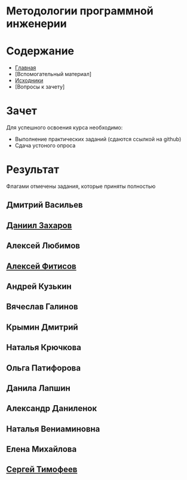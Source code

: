 # Методологии программной инженерии

# Содержание
* [Главная](https://github.com/WrapAndKit/testing_itmo/blob/main/README.md)
* [Вспомогательный материал]
* [Исходники](https://github.com/WrapAndKit/testing_itmo/blob/main/src)
* [Вопросы к зачету]
# Зачет
Для успешного освоения курса необходимо:

* Выполнение практических заданий (сдаются ссылкой на github)
* Сдача устоного опроса

# Результат
Флагами отмечены задания, которые приняты полностью

## Дмитрий Васильев

## [Даниил Захаров](https://github.com/D-Zaharov/itmo_testing)

## Алексей Любимов

## [Алексей Фитисов](https://github.com/Aleksei-web-bit/fitisov_testing)

## Андрей Кузькин

## Вячеслав Галинов

## Крымин Дмитрий

## Наталья Крючкова

## Ольга Патифорова

## Данила Лапшин

## Александр Даниленок

## Наталья Вениаминовна

## Елена Михайлова

## [Сергей Тимофеев](https://github.com/Logo95/testing_lessons_TGBot)

